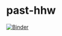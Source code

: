 # past-hhw

[![Binder](https://mybinder.org/badge_logo.svg)](https://mybinder.org/v2/gh/github/weslyfe/past-hhw/main)
